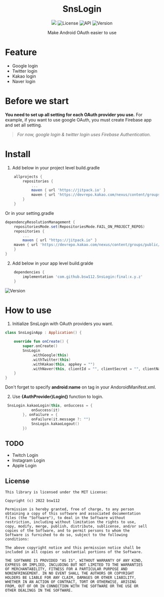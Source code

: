 <h1 align="center">SnsLogin</h1>

<p align="center">
<img src="https://img.shields.io/badge/-Android-FA7343?style=flat&logo=Android"/>
<img alt="License" src="https://img.shields.io/badge/License-MIT-blue.svg"/>
<img alt="API" src="https://img.shields.io/badge/API-21%2B-brightgreen.svg?style=flat"/>
<img alt="Version" src="https://jitpack.io/v/bsw112/SnsLogin.svg"/>
</p>

<p align="center">
Make Android OAuth easier to use
</p>

# Feature
- Google login
- Twitter login
- Kakao login
- Naver login

# Before we start
**You need to set up all setting for each OAuth provider you use.**
For example, if you want to use google OAuth, you must create Firebase app and set all setting.
> *For now, google login & twitter login uses Firebase Authentication.*

# Install

1. Add below in your project level build.gradle
```gradle
	allprojects {
		repositories {
			...
			maven { url 'https://jitpack.io' }
			maven { url 'https://devrepo.kakao.com/nexus/content/groups/public/' }
		}
	}
````

Or in your setting.gradle

```gradle
dependencyResolutionManagement {
    repositoriesMode.set(RepositoriesMode.FAIL_ON_PROJECT_REPOS)
    repositories {
        ...
        maven { url "https://jitpack.io" }
	maven { url 'https://devrepo.kakao.com/nexus/content/groups/public/' }
    }
}

```

2. Add below in your app level build.gralde
```gradle
	dependencies {
	    implementation 'com.github.bsw112.SnsLogin:final:x.y.z'
	}
```

<img alt="Version" src="https://jitpack.io/v/bsw112/SnsLogin.svg"/>

# How to use
1. Initialize SnsLogin with OAuth providers you want.

```kotlin
class SnsLoginApp : Application() {

    override fun onCreate() {
        super.onCreate()
        SnsLogin
            .withGoogle(this)
            .withTwitter(this)
            .withKakao(this, appkey = "")
            .withNaver(this, clientId = "", clientSecret = "", clientName = "")
    }
}
```

Don't forget to specify **android:name** on <application> tag in your AndoroidManifest.xml.

2. Use **{AuthProvider}Login()** function to login.

```kotlin
 SnsLogin.kakaoLogin(this, onSuccess = {
            onSuccess(it)
        }, onFailure = {
            onFailure(it.message ?: "")
            SnsLogin.kakaoLogout()
        })
````

## TODO
- Twitch Login
- Instagram Login
- Apple Login

## License

```
This library is licensed under the MIT License:

Copyright (c) 2022 bsw112

Permission is hereby granted, free of charge, to any person
obtaining a copy of this software and associated documentation
files (the "Software"), to deal in the Software without
restriction, including without limitation the rights to use,
copy, modify, merge, publish, distribute, sublicense, and/or sell
copies of the Software, and to permit persons to whom the
Software is furnished to do so, subject to the following
conditions:

The above copyright notice and this permission notice shall be
included in all copies or substantial portions of the Software.

THE SOFTWARE IS PROVIDED "AS IS", WITHOUT WARRANTY OF ANY KIND,
EXPRESS OR IMPLIED, INCLUDING BUT NOT LIMITED TO THE WARRANTIES
OF MERCHANTABILITY, FITNESS FOR A PARTICULAR PURPOSE AND
NONINFRINGEMENT. IN NO EVENT SHALL THE AUTHORS OR COPYRIGHT
HOLDERS BE LIABLE FOR ANY CLAIM, DAMAGES OR OTHER LIABILITY,
WHETHER IN AN ACTION OF CONTRACT, TORT OR OTHERWISE, ARISING
FROM, OUT OF OR IN CONNECTION WITH THE SOFTWARE OR THE USE OR
OTHER DEALINGS IN THE SOFTWARE.
```


